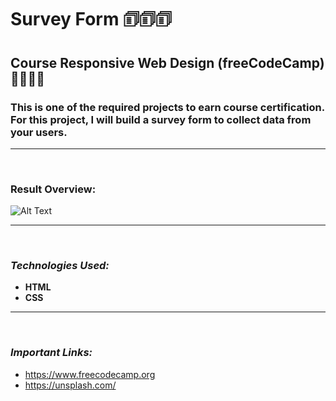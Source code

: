 # **Survey Form** 🗊🗊🗊

## **Course Responsive Web Design (freeCodeCamp)** 🧑🏻‍🚀🚀

### This is one of the required projects to earn course certification. For this project, I will build a survey form to collect data from your users.

---

<br>

### **Result Overview:**

![Alt Text](./assets/img/survey-form.gif)

---

<br>

### _Technologies Used:_

- **HTML**
- **CSS**

---

<br>

### _Important Links:_

- https://www.freecodecamp.org
- https://unsplash.com/
